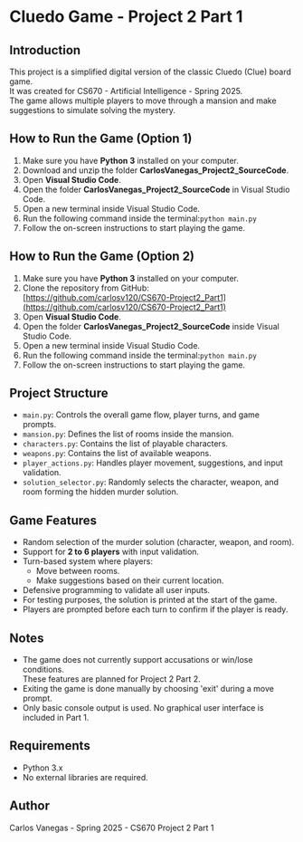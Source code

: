 # Cluedo Game - Project 2 Part 1

## Introduction

This project is a simplified digital version of the classic Cluedo (Clue) board game.  
It was created for CS670 - Artificial Intelligence - Spring 2025.  
The game allows multiple players to move through a mansion and make suggestions to simulate solving the mystery.

## How to Run the Game (Option 1)

1. Make sure you have **Python 3** installed on your computer.
2. Download and unzip the folder **CarlosVanegas_Project2_SourceCode**.
3. Open **Visual Studio Code**.
4. Open the folder **CarlosVanegas_Project2_SourceCode** in Visual Studio Code.
5. Open a new terminal inside Visual Studio Code.
6. Run the following command inside the terminal:```python main.py```
7. Follow the on-screen instructions to start playing the game.

## How to Run the Game (Option 2)

1. Make sure you have **Python 3** installed on your computer.
2. Clone the repository from GitHub: [https://github.com/carlosv120/CS670-Project2_Part1](https://github.com/carlosv120/CS670-Project2_Part1)
3. Open **Visual Studio Code**.
4. Open the folder **CarlosVanegas_Project2_SourceCode** inside Visual Studio Code.
5. Open a new terminal inside Visual Studio Code.
6. Run the following command inside the terminal:```python main.py```
7. Follow the on-screen instructions to start playing the game.

## Project Structure

- `main.py`: Controls the overall game flow, player turns, and game prompts.
- `mansion.py`: Defines the list of rooms inside the mansion.
- `characters.py`: Contains the list of playable characters.
- `weapons.py`: Contains the list of available weapons.
- `player_actions.py`: Handles player movement, suggestions, and input validation.
- `solution_selector.py`: Randomly selects the character, weapon, and room forming the hidden murder solution.

## Game Features

- Random selection of the murder solution (character, weapon, and room).
- Support for **2 to 6 players** with input validation.
- Turn-based system where players:
  - Move between rooms.
  - Make suggestions based on their current location.
- Defensive programming to validate all user inputs.
- For testing purposes, the solution is printed at the start of the game.
- Players are prompted before each turn to confirm if the player is ready.

## Notes

- The game does not currently support accusations or win/lose conditions.  
  These features are planned for Project 2 Part 2.
- Exiting the game is done manually by choosing 'exit' during a move prompt.
- Only basic console output is used. No graphical user interface is included in Part 1.

## Requirements

- Python 3.x
- No external libraries are required.

## Author

Carlos Vanegas - Spring 2025 - CS670 Project 2 Part 1
